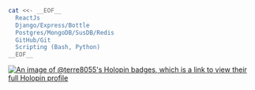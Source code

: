 ```bash
cat <<- __EOF__
  ReactJs
  Django/Express/Bottle
  Postgres/MongoDB/SusDB/Redis
  GitHub/Git
  Scripting (Bash, Python)
__EOF__
```

[![An image of @terre8055's Holopin badges, which is a link to view their full Holopin profile](https://holopin.me/terre8055)](https://holopin.io/@terre8055)
